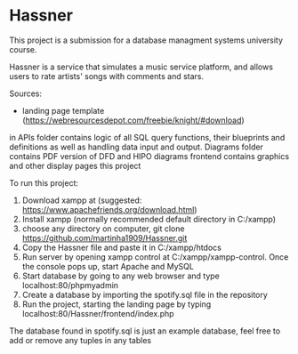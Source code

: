 # Hassner

This project is a submission for a database managment systems university course.

Hassner is a service that simulates a music service platform, and allows users to rate artists' songs with comments and stars.

Sources:
- landing page template (https://webresourcesdepot.com/freebie/knight/#download)


in APIs folder contains logic of all SQL query functions, their blueprints and definitions as well as handling data input and output.
Diagrams folder contains PDF version of DFD and HIPO diagrams
frontend contains graphics and other display pages this project

To run this project:
1. Download xampp at (suggested: https://www.apachefriends.org/download.html)
2. Install xampp (normally recommended default directory in C:/xampp)
3. choose any directory on computer, git clone https://github.com/martinha1909/Hassner.git
4. Copy the Hassner file and paste it in C:/xampp/htdocs
5. Run server by opening xampp control at C:/xampp/xampp-control. Once the console pops up, start Apache and MySQL
6. Start database by going to any web browser and type localhost:80/phpmyadmin
7. Create a database by importing the spotify.sql file in the repository
8. Run the project, starting the landing page by typing localhost:80/Hassner/frontend/index.php

The database found in spotify.sql is just an example database, feel free to add or remove any tuples in any tables